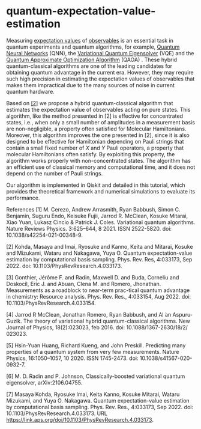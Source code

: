 # quantum-expectation-value-estimation

Measuring [expectation values](https://en.wikipedia.org/wiki/Expectation_value_(quantum_mechanics)) of [observables](https://en.wikipedia.org/wiki/Observable#Quantum_mechanics) is an essential task in  quantum experiments and quantum algorithms, for example, [Quantum Neural Networks](https://en.wikipedia.org/wiki/Quantum_neural_network) (QNN), the [Variational Quantum Eigensolver](https://en.wikipedia.org/wiki/Variational_quantum_eigensolver) (VQE) and the [Quantum Approximate Optimization Algorithm](https://en.wikipedia.org/wiki/Quantum_optimization_algorithms) (QAOA) . These hybrid quantum-classical algorithms are one of the leading candidates for obtaining quantum advantage in the current era. However, they may require such high precision in estimating the expectation values of observables that makes them impractical due to the many sources of noise in current quantum hardware. 

Based on [[2]](https://link.aps.org/doi/10.1103/PhysRevResearch.4.033173) we propose a hybrid quantum-classical algorithm that estimates the expectation value of observables acting on pure states. This algorithm, like the method presented in [2] is effective for concentrated states, i.e., when only a small number of amplitudes in a measurement basis are non-negligible, a property often satisfied for Molecular Hamiltonians. Moreover, this algorithm improves the one presented in [2], since it is also designed to be effective for Hamiltonian depending on Pauli strings that contain a small fixed number of $X$ and $Y$ Pauli operators, a property that molecular Hamiltonians often satisfy. By exploiting this property, the algorithm works properly with non-concentrated states. The algorithm has an efficient use of classical memory and computational time, and it does not depend on the number of Pauli strings.

Our algorithm is implemented in Qiskit and detailed in this tutorial, which provides the theoretical framework and numerical simulations to evaluate its performance.

References
[1] M. Cerezo, Andrew Arrasmith, Ryan Babbush, Simon C. Benjamin, Suguru Endo, Keisuke Fujii, Jarrod R. McClean, Kosuke Mitarai, Xiao Yuan, Lukasz Cincio & Patrick J. Coles. Variational quantum algorithms. Nature Reviews Physics. 3:625–644, 8 2021. ISSN 2522-5820. doi: 10.1038/s42254-021-00348-9.

[2] Kohda, Masaya and Imai, Ryosuke and Kanno, Keita and Mitarai, Kosuke and Mizukami, Wataru and Nakagawa, Yuya O. Quantum expectation-value estimation by computational basis sampling. Phys. Rev. Res, 4:033173, Sep 2022. doi: 10.1103/PhysRevResearch.4.033173.

[3] Gonthier, Jérôme F. and Radin, Maxwell D. and Buda, Corneliu and Doskocil, Eric J. and Abuan, Clena M. and Romero, Jhonathan. Measurements as a roadblock to near-term prac-tical quantum advantage in chemistry: Resource analysis. Phys. Rev. Res., 4:033154, Aug 2022. doi: 10.1103/PhysRevResearch.4.033154.

[4] Jarrod R McClean, Jonathan Romero, Ryan Babbush, and Al ́an Aspuru-Guzik. The theory of variational hybrid quantum-classical algorithms. New Journal of Physics, 18(2):023023, feb 2016. doi: 10.1088/1367-2630/18/2/ 023023.

[5] Hsin-Yuan Huang, Richard Kueng, and John Preskill. Predicting many properties of a quantum system from very few measurements. Nature Physics, 16:1050–1057, 10 2020. ISSN 1745-2473. doi: 10.1038/s41567-020-0932-7.

[6] M. D. Radin and P. Johnson, Classically-boosted variational quantum eigensolver, arXiv:2106.04755.

[7] Masaya Kohda, Ryosuke Imai, Keita Kanno, Kosuke Mitarai, Wataru Mizukami, and Yuya O. Nakagawa. Quantum expectation-value estimation by computational basis sampling. Phys. Rev. Res., 4:033173, Sep 2022. doi: 10.1103/PhysRevResearch.4.033173. URL https://link.aps.org/doi/10.1103/PhysRevResearch.4.033173.
